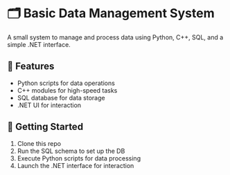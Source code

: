 # 🗂️ Basic Data Management System

A small system to manage and process data using Python, C++, SQL, and a simple .NET interface.

## 🔧 Features
- Python scripts for data operations
- C++ modules for high-speed tasks
- SQL database for data storage
- .NET UI for interaction

## 🚀 Getting Started
1. Clone this repo
2. Run the SQL schema to set up the DB
3. Execute Python scripts for data processing
4. Launch the .NET interface for interaction